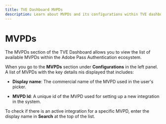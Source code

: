 ```yaml
---
title: TVE Dashboard MVPDs
description: Learn about MVPDs and its configurations within TVE dashboard.
---
```


# MVPDs

The MVPDs section of the TVE Dashboard allows you to view the list of available MVPDs within the Adobe Pass Authentication ecosystem.

When you go to the **MVPDs** section under **Configurations** in the left panel. A list of MVPDs with the key details nis displayed that includes:

* **Display name**: The commercial name of the MVPD used in the user's picker.

* **MVPD Id**: A unique id  of the MVPD used for setting up a new integration in the system.

To check if there is an active integration for a specific MVPD, enter the display name in **Search** at the top of the list.
